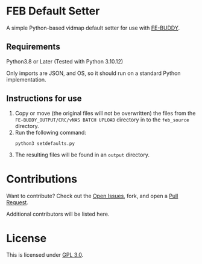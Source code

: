 # FEB Default Setter

A simple Python-based vidmap default setter for use with [FE-BUDDY](https://github.com/Nikolai558/FE-BUDDY).

## Requirements

Python3.8 or Later (Tested with Python 3.10.12)

Only imports are JSON, and OS, so it should run on a standard Python implementation.

## Instructions for use

1. Copy or move (the original files will not be overwritten) the files from the `FE-BUDDY_OUTPUT/CRC/vNAS BATCH UPLOAD` directory in to the `feb_source` directory.
2. Run the following command:
   <br/>
   ```
   python3 setdefaults.py
   ```
3. The resulting files will be found in an `output` directory.

# Contributions

Want to contribute? Check out the [Open Issues](https://github.com/misterrodg/FEB-DefaultSetter/issues), fork, and open a [Pull Request](https://github.com/misterrodg/FEB-DefaultSetter/pulls).

Additional contributors will be listed here.

# License

This is licensed under [GPL 3.0](./LICENSE).
